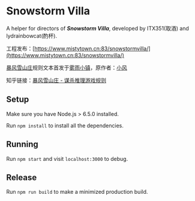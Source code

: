 # Snowstorm Villa

A helper for directors of _**Snowstorm Villa**_, developed by ITX351(取酒) and lydrainbowcat(酌杯).

工程发布：[https://www.mistytown.cn:83/snowstormvilla/](https://www.mistytown.cn:83/snowstormvilla/)

[暴风雪山庄](https://www.mistytown.cn:83/forum.php?mod=viewthread&tid=1147)规则文本首发于[雾雨小镇](www.mistytown.cn:83)，原作者：[小风](https://www.mistytown.cn:83/home.php?mod=space&uid=46)

知乎链接：[暴风雪山庄 - 谋杀推理游戏规则](https://zhuanlan.zhihu.com/p/25701506)


## Setup

Make sure you have Node.js > 6.5.0 installed.

Run `npm install` to install all the dependencies.

## Running

Run `npm start` and visit `localhost:3000` to debug.

## Release

Run `npm run build` to make a minimized production build.
